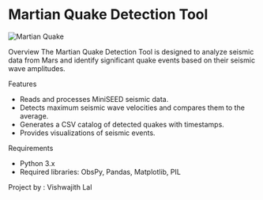 # Martian Quake Detection Tool 
![Martian Quake](./images/MartianQuake.png)

Overview
The Martian Quake Detection Tool is designed to analyze seismic data from Mars and identify significant quake events based on their seismic wave amplitudes.

Features
- Reads and processes MiniSEED seismic data.
- Detects maximum seismic wave velocities and compares them to the average.
- Generates a CSV catalog of detected quakes with timestamps.
- Provides visualizations of seismic events.

Requirements
- Python 3.x
- Required libraries: ObsPy, Pandas, Matplotlib, PIL

Project by : Vishwajith Lal 
